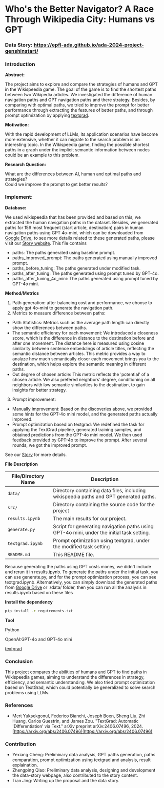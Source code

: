 # Who's the Better Navigator? A Race Through Wikipedia City: Humans vs GPT

### Data Story: https://epfl-ada.github.io/ada-2024-project-genshinstart/
### Introduction

**Abstract:**

The project aims to explore and compare the strategies of humans and GPT in the Wikispeedia game. The goal of the game is to find the shortest paths between two Wikipedia articles. We investigated the difference of human navigation paths and GPT navigation paths and there strategy. Besides, by comparing with optimal paths, we tried to improve the prompt for better performance through extracting the features of better paths, and through prompt optimization by applying [textgrad](https://arxiv.org/abs/2406.07496).

**Motivation:**

With the rapid development of LLMs, its application scenarios have become more extensive, whether it can migrate to the search problem is an interesting topic. In the Wikispeedia game, finding the possible shortest paths in a graph under the implicit semantic information between nodes could be an example to this problem.

**Research Question:**

What are the differences between AI, human and optimal paths and strategies?  
Could we improve the prompt to get better results?

### Implement: 

**Database:**

We used wikispeedia that has been provided and based on this, we extracted the human navigation paths in the dataset. Besides, we generated paths for 159 most frequent (start article, destination) pairs in human navigation paths using GPT 4o-mini, which can be downloaded from [Google Drive](https://drive.google.com/file/d/19cHamrMGMWwMOOKIl_zdv7Opp29B_gbG/view?usp=drive_link), to see more details related to these generated paths, please visit our [Story website](https://epfl-ada.github.io/ada-2024-project-genshinstart/).
This file contains
- paths: The paths generated using baseline prompt.
- paths_improved_prompt: The paths generated using manually improved prompt.
- paths_before_tuning: The paths generated under modified task.
- paths_after_tuning: The paths generated using prompt tuned by GPT-4o.
- paths_after_tuning_4o_mini: The paths generated using prompt tuned by GPT-4o mini.

**Method/Metrics**

1. Path generation: after balancing cost and performance, we choose to apply gpt 4o-mini to generate the navigation path. 
2. Metrics to measure difference between paths: 
- Path Statistics: Metrics such as the average path length can directly show the differences between paths.
- The semantic efficiency for each movement: We introduced a closeness score, which is the difference in distance to the destination before and after one movement. The distance here is measured using cosine similarity between sentence embeddings of article titles, reflecting the semantic distance between articles. This metric provides a way to analyze how much semantically closer each movement brings you to the destination, which helps explore the semantic meaning in different paths.
- Out degree of chosen article: This metric reflects the 'potential' of a chosen article. We also prefered neighbors' degree, conditioning on all neighbors with low semantic similarities to the destination, to gain insights for better strategy.
3. Prompt improvement: 
- Manually improvement: Based on the discoveries above, we provided some hints for the GPT-4o mini model, and the generated paths actually improved.
- Prompt optimization based on textgrad: We redefined the task for applying the TextGrad pipeline, generated training samples, and obtained predictions from the GPT-4o mini model. We then used feedback provided by GPT-4o to improve the prompt. After several rounds, we got the improved prompt.

See our [Story](https://epfl-ada.github.io/ada-2024-project-genshinstart/) for more details.

**File Description**

| File/Directory Name         | Description                                                                 |
| --------------------------- | --------------------------------------------------------------------------- |
| `data/`                     | Directory containing data files, including wikispeedia paths and GPT generated paths.                      |
| `src/`                      | Directory containing the source code for the project                       |
| `results.ipynb`          | The main results for our project. |
| `generate.py`          | Script for generating navigation paths using GPT-4o mini, under the initial task setting. |
| `textgrad.ipynb`          | Prompt optimization using textgrad, under the modified task setting |
| `README.md`                 | This README file.                                                           |

Because generating the paths using GPT costs money, we didn't include and rerun it in results.ipynb. To generate the paths under the initial task, you can use generate.py, and for the prompt optimization process, you can see textgrad.ipynb. Alternatively, you can simply download the generated paths from [Google Drive](https://drive.google.com/file/d/19cHamrMGMWwMOOKIl_zdv7Opp29B_gbG/view?usp=drive_link) or ./data/ folder, then you can run all the analysis in results.ipynb based on these files

**Install the dependency**
```bash
pip install -r requirements.txt
```

**Tool**

Python

OpenAI:GPT-4o and GPT-4o mini

[textgrad](https://arxiv.org/abs/2406.07496)
       

### Conclusion

This project compares the abilities of humans and GPT to find paths in Wikispeedia games, aiming to understand the differences in strategy, efficiency, and semantic understanding. We also tried prompt optimization based on TextGrad, which could potentially be generalized to solve search problems using LLMs.

### References

- Mert Yuksekgonul, Federico Bianchi, Joseph Boen, Sheng Liu, Zhi Huang, Carlos Guestrin, and James Zou. "TextGrad: Automatic 'Differentiation' via Text." arXiv preprint arXiv:2406.07496, 2024. [https://arxiv.org/abs/2406.07496](https://arxiv.org/abs/2406.07496)

### Contribution
- Yexiang Cheng: Preliminary data analysis, GPT paths generation, paths comparation, prompt optimization using textgrad and analysis, result explaination.
- Zhengping Qiao: Preliminary data analysis, designing and development the data-story webpage, also contributed to the story content.
- Tian Jing: Writing up the proposal and the data story.

